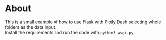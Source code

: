 # About

This is a small example of how to use Flask with Plotly Dash selecting whole folders as the data input.  
Install the requirements and run the code with `python3 wsgi.py`.